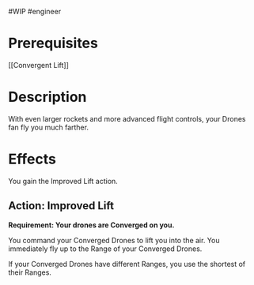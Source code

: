#WIP #engineer 

# Prerequisites

[[Convergent Lift]]

# Description

With even larger rockets and more advanced flight controls, your Drones fan fly you much farther.

# Effects

You gain the Improved Lift action.

## Action: Improved Lift

**Requirement: Your drones are Converged on you.**

You command your Converged Drones to lift you into the air. You immediately fly up to the Range of your Converged Drones. 

If your Converged Drones have different Ranges, you use the shortest of their Ranges.